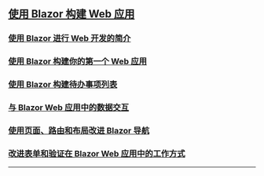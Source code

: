 ## [使用 Blazor 构建 Web 应用](https://learn.microsoft.com/zh-cn/training/paths/build-web-apps-with-blazor/)
### [使用 Blazor 进行 Web 开发的简介](INtroBlazor.md)
### [使用 Blazor 构建你的第一个 Web 应用](BlazorApp/README.md)
### [使用 Blazor 构建待办事项列表](BlazorApp/README.md)
### [与 Blazor Web 应用中的数据交互](InteractWithData/BlazingPIzza/README.md)
### [使用页面、路由和布局改进 Blazor 导航](ImproveNavigation/BlazingPIzza/README.md)
### [改进表单和验证在 Blazor Web 应用中的工作方式](ImproveFormsAndValidation/BlazingPIzza/README.md)

---
